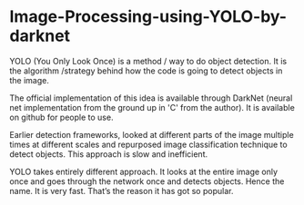 # Image-Processing-using-YOLO-by-darknet

YOLO (You Only Look Once) is a method / way to do object detection. It is the algorithm /strategy behind how the code is going to detect objects in the image.

The official implementation of this idea is available through DarkNet (neural net implementation from the ground up in 'C' from the author). It is available on github for people to use.

Earlier detection frameworks, looked at different parts of the image multiple times at different scales and repurposed image classification technique to detect objects. This approach is slow and inefficient.

YOLO takes entirely different approach. It looks at the entire image only once and goes through the network once and detects objects. Hence the name. It is very fast. That’s the reason it has got so popular. 
